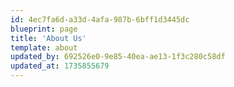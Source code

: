 ```yaml
---
id: 4ec7fa6d-a33d-4afa-987b-6bff1d3445dc
blueprint: page
title: 'About Us'
template: about
updated_by: 692526e0-9e85-40ea-ae13-1f3c280c58df
updated_at: 1735855679
---
```

